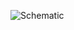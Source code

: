 ![Schematic](https://raw.githubusercontent.com/connornishijima/Pixie_Chroma/main/extras/img/schematic.png)
